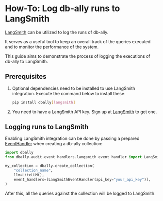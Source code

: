 
# How-To: Log db-ally runs to LangSmith

[LangSmith](https://www.langchain.com/langsmith) can be utilized to log the runs of db-ally.

It serves as a useful tool to keep an overall track of the queries executed and to monitor the performance of the system.

This guide aims to demonstrate the process of logging the executions of db-ally to LangSmith.


## Prerequisites

1. Optional dependencies need to be installed to use LangSmith integration. Execute the command below to install these:

    ```bash
    pip install dbally[langsmith]
    ```

2. You need to have a LangSmith API key. Sign up at [LangSmith](https://smith.langchain.com/) to get one.


## Logging runs to LangSmith

Enabling LangSmith integration can be done by passing a prepared [EventHandler](../reference/event_handlers/index.md) when creating a db-ally collection:

```python
import dbally
from dbally.audit.event_handlers.langsmith_event_handler import LangSmithEventHandler

my_collection = dbally.create_collection(
    "collection_name",
    llm=LiteLLM(),
    event_handlers=[LangSmithEventHandler(api_key="your_api_key")],
)
```

After this, all the queries against the collection will be logged to LangSmith.
